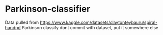 # Parkinson-classifier
Data pulled from https://www.kaggle.com/datasets/claytonteybauru/spiral-handpd
Parkinson classify
dont commit with dataset, put it somewhere else